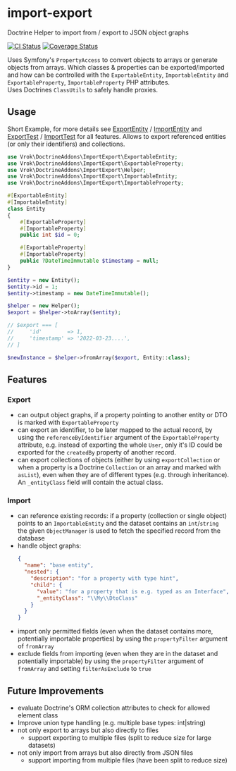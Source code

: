 # import-export
Doctrine Helper to import from / export to JSON object graphs

[![CI Status](https://github.com/j-schumann/import-export/actions/workflows/ci.yaml/badge.svg)](https://github.com/j-schumann/import-export/actions)
[![Coverage Status](https://coveralls.io/repos/github/j-schumann/import-export/badge.svg?branch=main)](https://coveralls.io/github/j-schumann/import-export?branch=main)

Uses Symfony's `PropertyAccess` to convert objects to arrays or generate objects
from arrays. Which classes & properties can be exported/imported and how can be
controlled with the `ExportableEntity`, `ImportableEntity` and `ExportableProperty`,
`ImportableProperty` PHP attributes.  
Uses Doctrines `ClassUtils` to safely handle proxies.

## Usage

Short Example, for more details see [ExportEntity](tests/Fixtures/ExportEntity.php)
/ [ImportEntity](tests/Fixtures/ImportEntity.php) and [ExportTest](tests/ExportTest.php)
/ [ImportTest](tests/ImportTest.php) for all features.
Allows to export referenced entities (or only their identifiers) and collections.

```php
use Vrok\DoctrineAddons\ImportExport\ExportableEntity;
use Vrok\DoctrineAddons\ImportExport\ExportableProperty;
use Vrok\DoctrineAddons\ImportExport\Helper;
use Vrok\DoctrineAddons\ImportExport\ImportableEntity;
use Vrok\DoctrineAddons\ImportExport\ImportableProperty;

#[ExportableEntity]
#[ImportableEntity]
class Entity
{
    #[ExportableProperty]
    #[ImportableProperty]
    public int $id = 0;

    #[ExportableProperty]
    #[ImportableProperty]
    public ?DateTimeImmutable $timestamp = null;
}

$entity = new Entity();
$entity->id = 1;
$entity->timestamp = new DateTimeImmutable();

$helper = new Helper();
$export = $helper->toArray($entity);

// $export === [
//     'id'        => 1,
//     'timestamp' => '2022-03-23....',
// ]

$newInstance = $helper->fromArray($export, Entity::class);
```

## Features

### Export
* can output object graphs, if a property pointing to another entity or DTO is
  marked with `ExportableProperty`
* can export an identifier, to be later mapped to the actual record, by using
  the `referenceByIdentifier` argument of the `ExportableProperty` attribute,
  e.g. instead of exporting the whole `User`, only it's ID could be exported for
  the `createdBy` property of another record.
* can export collections of objects (either by using `exportCollection` or when
  a property is a Doctrine `Collection` or an array and marked with `asList`),
  even when they are of different types (e.g. through inheritance). An
  `_entityClass` field will contain the actual class.

### Import
* can reference existing records: if a property (collection or single object)
  points to an `ImportableEntity` and the dataset contains an `int`/`string`
  the given `ObjectManager` is used to fetch the specified record from the
  database
* handle object graphs:
  ```json
  {
    "name": "base entity",
    "nested": {
      "description": "for a property with type hint",
      "child": {
        "value": "for a property that is e.g. typed as an Interface",
        "_entityClass": "\\My\\DtoClass"
      } 
    }
  }
  ```
* import only permitted fields (even when the dataset contains more, potentially
  importable properties) by using the `propertyFilter` argument of `fromArray`
* exclude fields from importing (even when they are in the dataset and potentially
  importable) by using the `propertyFilter` argument of `fromArray` and setting
  `filterAsExclude` to `true`

## Future Improvements

* evaluate Doctrine's ORM collection attributes to check for allowed element class
* Improve union type handling (e.g. multiple base types: int|string)
* not only export to arrays but also directly to files
    * support exporting to multiple files (split to reduce size for large datasets)
* not only import from arrays but also directly from JSON files
  * support importing from multiple files (have been split to reduce size)
